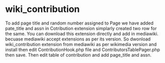 # wiki_contribution
To add page title and random number assigned to Page we have added pate_title and assn in Cotribution extension simplarly created two row for the same.
You can download this extension directly and add in mediawiki. becuase mediawiki accept extensions as per its version. So dwonload wiki_contribution extension from mediawiki as per wikimedia version and install then edit ContributionHook.php file and ContributorsTablePager.php then save.
Then edit table of contribution and add page_title and assn.
